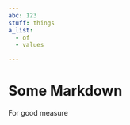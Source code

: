 ```yaml
---
abc: 123
stuff: things
a_list:
  - of
  - values

---
```


















# Some Markdown

For good measure
















